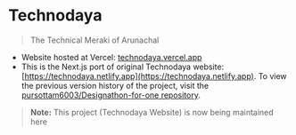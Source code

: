 # Technodaya

> The Technical Meraki of Arunachal

* Website hosted at Vercel: [technodaya.vercel.app](https://technodaya.vercel.app)
* This is the Next.js port of original Technodaya website: [https://technodaya.netlify.app](https://technodaya.netlify.app). To view the previous version history of the project,  visit the [pursottam6003/Designathon-for-one repository](https://github.com/pursottam6003/Designathon-for-one).

> **Note:** This project (Technodaya Website) is now being maintained here
